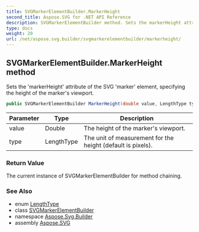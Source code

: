 ```yaml
---
title: SVGMarkerElementBuilder.MarkerHeight
second_title: Aspose.SVG for .NET API Reference
description: SVGMarkerElementBuilder method. Sets the markerHeight attribute of the SVG marker element specifying the height of the markers viewport
type: docs
weight: 20
url: /net/aspose.svg.builder/svgmarkerelementbuilder/markerheight/
---
```

## SVGMarkerElementBuilder.MarkerHeight method

Sets the 'markerHeight' attribute of the SVG 'marker' element, specifying the height of the marker's viewport.

```csharp
public SVGMarkerElementBuilder MarkerHeight(double value, LengthType type = LengthType.Px)
```

| Parameter | Type | Description |
| --- | --- | --- |
| value | Double | The height of the marker's viewport. |
| type | LengthType | The unit of measurement for the height (default is pixels). |

### Return Value

The current instance of SVGMarkerElementBuilder for method chaining.

### See Also

* enum [LengthType](../../lengthtype/)
* class [SVGMarkerElementBuilder](../)
* namespace [Aspose.Svg.Builder](../../../aspose.svg.builder/)
* assembly [Aspose.SVG](../../../)
